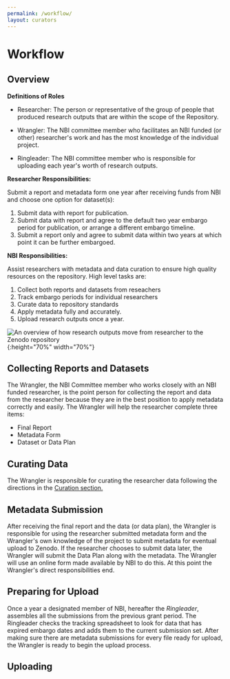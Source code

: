 ```yaml
---
permalink: /workflow/
layout: curators
---
```


# Workflow

## Overview

**Definitions of Roles**

- Researcher: The person or representative of the group of people that produced research outputs that are within the scope of the Repository.

- Wrangler: The NBI committee member who facilitates an NBI funded (or other) researcher's work and has the most knowledge of the individual project.

- Ringleader: The NBI committee member who is responsible for uploading each year's worth of research outputs.

**Researcher Responsibilities:**

Submit a report and metadata form one year after receiving funds from NBI and choose one option for dataset(s):
1. Submit data with report for publication.
2. Submit data with report and agree to the default two year embargo period for publication, or arrange a different embargo timeline.
3. Submit a report only and agree to submit data within two years at which point it can be further embargoed.

**NBI Responsibilities:**

Assist researchers with metadata and data curation to ensure high quality resources on the repository.  High level tasks are:
1. Collect both reports and datasets from reseachers
2. Track embargo periods for individual researchers
3. Curate data to repository standards
4. Apply metadata fully and accurately.
5. Upload research outputs once a year.


![An overview of how research outputs move from researcher to the Zenodo repository](https://raw.githubusercontent.com/nantucketbiodiversity/NBIdigitalrepo/master/docs/assets/images/workflow.jpeg "Workflow diagram"){:height="70%" width="70%"}

## Collecting Reports and Datasets

The Wrangler, the NBI Committee member who works closely with an NBI funded researcher, is the point person for collecting the report and data from the researcher because they are in the best position to apply metadata correctly and easily.  The Wrangler will help the researcher complete three items:

- Final Report
- Metadata Form
- Dataset or Data Plan

## Curating Data

The Wrangler is responsible for curating the researcher data following the directions in the [Curation section.](https://nantucketbiodiversity.github.io/NBIdigitalrepo/curation/)


## Metadata Submission

After receiving the final report and the data (or data plan), the Wrangler is responsible for using the researcher submitted metadata form and the Wrangler's own knowledge of the project to submit metadata for eventual upload to Zenodo.  If the researcher chooses to submit data later, the Wrangler will submit the Data Plan along with the metadata. The Wrangler will use an online form made available by NBI to do this.  At this point the Wrangler's direct responsibilities end.

## Preparing for Upload

Once a year a designated member of NBI, hereafter the *Ringleader*, assembles all the submissions from the previous grant period.  The Ringleader checks the tracking spreadsheet to look for data that has expired embargo dates and adds them to the current submission set.  After making sure there are metadata submissions for every file ready for upload, the Wrangler is ready to begin the upload process.

## Uploading

